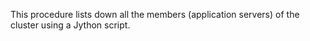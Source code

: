 This procedure lists down all the members (application servers) of the cluster using a Jython script.
